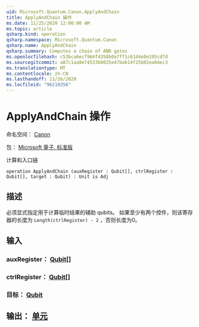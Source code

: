 ```yaml
---
uid: Microsoft.Quantum.Canon.ApplyAndChain
title: ApplyAndChain 操作
ms.date: 11/25/2020 12:00:00 AM
ms.topic: article
qsharp.kind: operation
qsharp.namespace: Microsoft.Quantum.Canon
qsharp.name: ApplyAndChain
qsharp.summary: Computes a chain of AND gates
ms.openlocfilehash: c53bca6ecf964f4358b0a7ff1c61d4e8e195cd7d
ms.sourcegitcommit: a87c1aa8e7453360025e47ba614f25b02ea84ec3
ms.translationtype: MT
ms.contentlocale: zh-CN
ms.lasthandoff: 11/26/2020
ms.locfileid: "96219356"
---
```

# <a name="applyandchain-operation"></a>ApplyAndChain 操作

命名空间： [Canon](xref:Microsoft.Quantum.Canon)

包： [Microsoft 量子. 标准版](https://nuget.org/packages/Microsoft.Quantum.Standard)


计算和入口链

```qsharp
operation ApplyAndChain (auxRegister : Qubit[], ctrlRegister : Qubit[], target : Qubit) : Unit is Adj
```


## <a name="description"></a>描述

必须显式指定用于计算临时结果的辅助 qubits。
如果至少有两个控件，则该寄存器的长度为 `Length(ctrlRegister) - 2` ，否则长度为0。

## <a name="input"></a>输入

### <a name="auxregister--qubit"></a>auxRegister： [Qubit](xref:microsoft.quantum.lang-ref.qubit)[]




### <a name="ctrlregister--qubit"></a>ctrlRegister： [Qubit](xref:microsoft.quantum.lang-ref.qubit)[]




### <a name="target--qubit"></a>目标： [Qubit](xref:microsoft.quantum.lang-ref.qubit)





## <a name="output--unit"></a>输出： [单元](xref:microsoft.quantum.lang-ref.unit)

